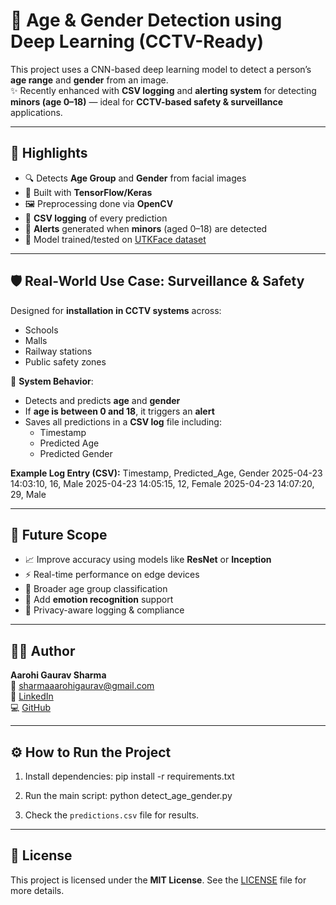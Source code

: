 # 🧠 Age & Gender Detection using Deep Learning (CCTV-Ready)

This project uses a CNN-based deep learning model to detect a person’s **age range** and **gender** from an image.  
✨ Recently enhanced with **CSV logging** and **alerting system** for detecting **minors (age 0–18)** — ideal for **CCTV-based safety & surveillance** applications.

---

## 📌 Highlights

- 🔍 Detects **Age Group** and **Gender** from facial images  
- 🧠 Built with **TensorFlow/Keras**  
- 🖼️ Preprocessing done via **OpenCV**  
- 🔄 **CSV logging** of every prediction  
- 🚨 **Alerts** generated when **minors** (aged 0–18) are detected  
- 💾 Model trained/tested on [UTKFace dataset](https://susanqq.github.io/UTKFace/)

---

## 🛡️ Real-World Use Case: Surveillance & Safety

Designed for **installation in CCTV systems** across:
- Schools  
- Malls  
- Railway stations  
- Public safety zones

🔔 **System Behavior**:
- Detects and predicts **age** and **gender**  
- If **age is between 0 and 18**, it triggers an **alert**  
- Saves all predictions in a **CSV log** file including:  
  - Timestamp  
  - Predicted Age  
  - Predicted Gender

**Example Log Entry (CSV):**
Timestamp, Predicted_Age, Gender
2025-04-23 14:03:10, 16, Male
2025-04-23 14:05:15, 12, Female
2025-04-23 14:07:20, 29, Male

---

## 🔮 Future Scope

- 📈 Improve accuracy using models like **ResNet** or **Inception**  
- ⚡ Real-time performance on edge devices  
- 🧓 Broader age group classification  
- 🧠 Add **emotion recognition** support  
- 🔐 Privacy-aware logging & compliance

---

## 👩‍💻 Author

**Aarohi Gaurav Sharma**  
📧 [sharmaaarohigaurav@gmail.com](mailto:sharmaaarohigaurav@gmail.com)  
🔗 [LinkedIn](https://www.linkedin.com/in/aarohi-gaurav-sharma-b0a200300)  
💻 [GitHub](https://github.com/aarohi1822)

---

## ⚙️ How to Run the Project

1. Install dependencies:
pip install -r requirements.txt

2. Run the main script:
python detect_age_gender.py

3. Check the `predictions.csv` file for results.

---

## 📄 License

This project is licensed under the **MIT License**. See the [LICENSE](LICENSE) file for more details.
